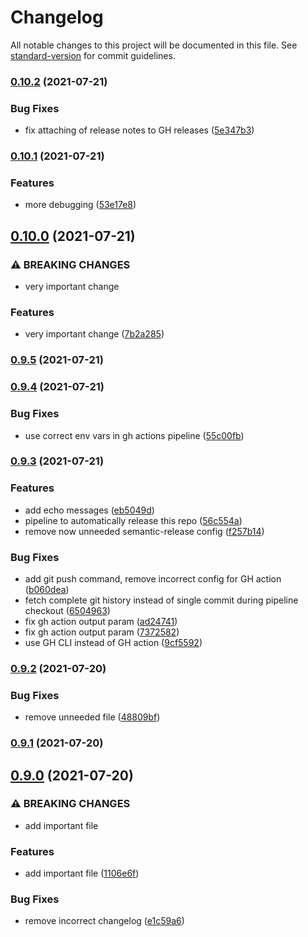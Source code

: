 # Changelog

All notable changes to this project will be documented in this file. See [standard-version](https://github.com/conventional-changelog/standard-version) for commit guidelines.

### [0.10.2](https://github.com/mowies/semrel-testing2/compare/v0.10.1...v0.10.2) (2021-07-21)


### Bug Fixes

* fix attaching of release notes to GH releases ([5e347b3](https://github.com/mowies/semrel-testing2/commit/5e347b39082b2d47ada7af273047c1d9d424da49))

### [0.10.1](https://github.com/mowies/semrel-testing2/compare/v0.10.0...v0.10.1) (2021-07-21)


### Features

* more debugging ([53e17e8](https://github.com/mowies/semrel-testing2/commit/53e17e87b0216132057c3f3b14c398728691e579))

## [0.10.0](https://github.com/mowies/semrel-testing2/compare/v0.9.5...v0.10.0) (2021-07-21)


### ⚠ BREAKING CHANGES

* very important change

### Features

* very important change ([7b2a285](https://github.com/mowies/semrel-testing2/commit/7b2a2855eafa8899ae2325d9fd0002806223d663))

### [0.9.5](https://github.com/mowies/semrel-testing2/compare/v0.9.4...v0.9.5) (2021-07-21)

### [0.9.4](https://github.com/mowies/semrel-testing2/compare/v0.9.3...v0.9.4) (2021-07-21)


### Bug Fixes

* use correct env vars in gh actions pipeline ([55c00fb](https://github.com/mowies/semrel-testing2/commit/55c00fbb42c07f167f86c6b06be0f30c18dd2551))

### [0.9.3](https://github.com/mowies/semrel-testing2/compare/v0.9.2...v0.9.3) (2021-07-21)


### Features

* add echo messages ([eb5049d](https://github.com/mowies/semrel-testing2/commit/eb5049d8d0e3252067fdcfedb388d087b463063e))
* pipeline to automatically release this repo ([56c554a](https://github.com/mowies/semrel-testing2/commit/56c554afbbec48921b3c9795c7f678b9c87eb3dd))
* remove now unneeded semantic-release config ([f257b14](https://github.com/mowies/semrel-testing2/commit/f257b1458951424c7213c5b00ca3f4e456ce01f3))


### Bug Fixes

* add git push command, remove incorrect config for GH action ([b060dea](https://github.com/mowies/semrel-testing2/commit/b060dea7e7af6084026110a697bbd75730a74d7e))
* fetch complete git history instead of single commit during pipeline checkout ([6504963](https://github.com/mowies/semrel-testing2/commit/6504963980b5c95ed4e8c0f64dcfe99f16152392))
* fix gh action output param ([ad24741](https://github.com/mowies/semrel-testing2/commit/ad24741cdfbb2d937da93570eda57e2756b74e2a))
* fix gh action output param ([7372582](https://github.com/mowies/semrel-testing2/commit/7372582c4532dc554656b0dc3b707a8bb3ff2237))
* use GH CLI instead of GH action ([9cf5592](https://github.com/mowies/semrel-testing2/commit/9cf55920cbc8593bbdec55892b34b8be2c128c8a))

### [0.9.2](https://github.com/mowies/semrel-testing2/compare/v0.9.1...v0.9.2) (2021-07-20)


### Bug Fixes

* remove unneeded file ([48809bf](https://github.com/mowies/semrel-testing2/commit/48809bf19004d366583f911095d1658952e52821))

### [0.9.1](https://github.com/mowies/semrel-testing2/compare/v0.9.0...v0.9.1) (2021-07-20)

## [0.9.0](https://github.com/mowies/semrel-testing2/compare/v0.8.0...v0.9.0) (2021-07-20)


### ⚠ BREAKING CHANGES

* add important file

### Features

* add important file ([1106e6f](https://github.com/mowies/semrel-testing2/commit/1106e6fdfe62ad8e93e5da0b59a1a99a4746c310))


### Bug Fixes

* remove incorrect changelog ([e1c59a6](https://github.com/mowies/semrel-testing2/commit/e1c59a6139c239d0f2f77478d6939278ddabf8df))

